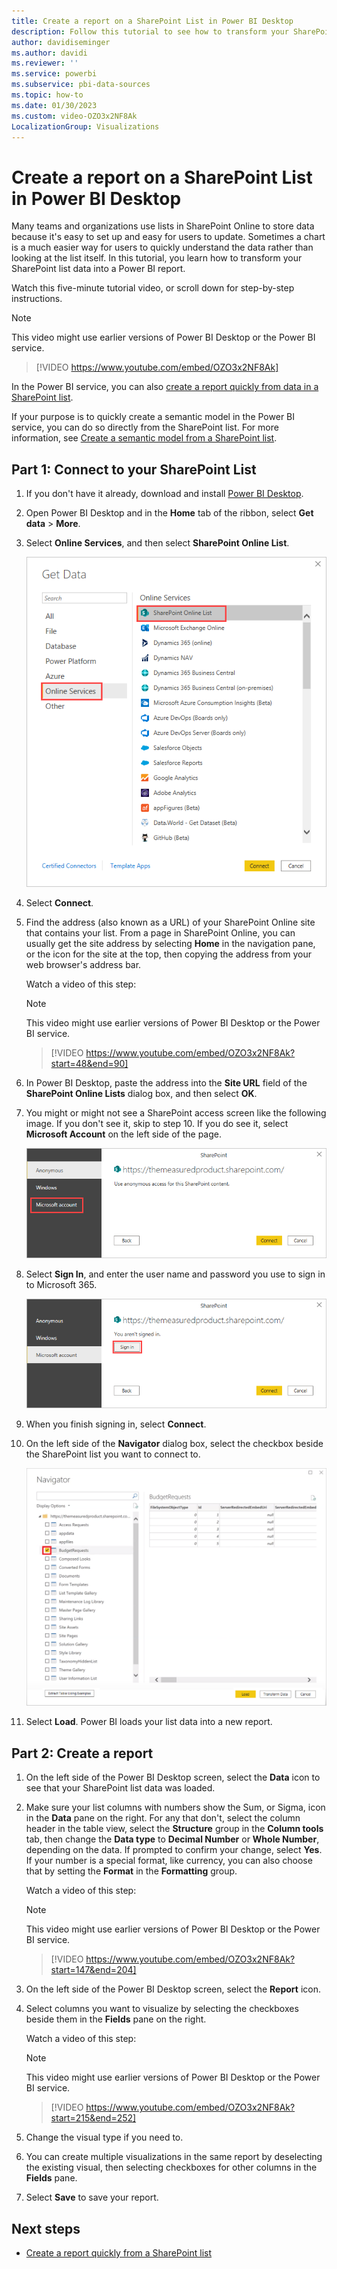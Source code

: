 ```yaml
---
title: Create a report on a SharePoint List in Power BI Desktop
description: Follow this tutorial to see how to transform your SharePoint List data into a Power BI report.
author: davidiseminger
ms.author: davidi
ms.reviewer: ''
ms.service: powerbi
ms.subservice: pbi-data-sources
ms.topic: how-to
ms.date: 01/30/2023
ms.custom: video-OZO3x2NF8Ak
LocalizationGroup: Visualizations
---
```

# Create a report on a SharePoint List in Power BI Desktop

Many teams and organizations use lists in SharePoint Online to store data because it's easy to set up and easy for users to update.  Sometimes a chart is a much easier way for users to quickly understand the data rather than looking at the list itself. In this tutorial, you learn how to transform your SharePoint list data into a Power BI report.

Watch this five-minute tutorial video, or scroll down for step-by-step instructions.

> [!NOTE]  
> This video might use earlier versions of Power BI Desktop or the Power BI service.

> [!VIDEO https://www.youtube.com/embed/OZO3x2NF8Ak]

In the Power BI service, you can also [create a report quickly from data in a SharePoint list](../create-reports/service-quick-create-sharepoint-list.md).

If your purpose is to quickly create a semantic model in the Power BI service, you can do so directly from the SharePoint list. For more information, see [Create a semantic model from a SharePoint list](./create-dataset-sharepoint-online-list.md).

## Part 1: Connect to your SharePoint List

1. If you don't have it already, download and install [Power BI Desktop](https://powerbi.microsoft.com/desktop/).
2. Open Power BI Desktop and in the **Home** tab of the ribbon, select **Get data** > **More**.
3. Select **Online Services**, and then select **SharePoint Online List**.  

    <img src="media/desktop-sharepoint-online-list/desktop-sharepoint-online-list-getdata.png" alt="Screenshot shows the Get Data dialog box with Online Services selected." />

4. Select **Connect**.
4. Find the address (also known as a URL) of your SharePoint Online site that contains your list.  From a page in SharePoint Online, you can usually get the site address by selecting **Home** in the navigation pane, or the icon for the site at the top, then copying the address from your web browser's address bar.

   Watch a video of this step:

   > [!NOTE]  
   > This video might use earlier versions of Power BI Desktop or the Power BI service.

   > [!VIDEO https://www.youtube.com/embed/OZO3x2NF8Ak?start=48&end=90]

5. In Power BI Desktop, paste the address into the **Site URL** field of the **SharePoint Online Lists** dialog box, and then select **OK**.

6. You might or might not see a SharePoint access screen like the following image.  If you don't see it, skip to step 10.  If you do see it, select **Microsoft Account** on the left side of the page.

    <img src="media/desktop-sharepoint-online-list/desktop-sharepoint-online-list-auth1.png" alt="choose Microsoft account" />

7. Select **Sign In**, and enter the user name and password you use to sign in to Microsoft 365.

    <img src="media/desktop-sharepoint-online-list/desktop-sharepoint-online-list-auth2.png" alt="sign in" />

8. When you finish signing in, select **Connect**.

9. On the left side of the **Navigator** dialog box, select the checkbox beside the SharePoint list you want to connect to.

    <img src="media/desktop-sharepoint-online-list/desktop-sharepoint-online-list-select-list.png" alt="Screenshot shows the Navigator page with BudgetRequests selected." />

10. Select **Load**.  Power BI loads your list data into a new report.

## Part 2: Create a report

1. On the left side of the Power BI Desktop screen, select the **Data** icon to see that your SharePoint list data was loaded.

2. Make sure your list columns with numbers show the Sum, or Sigma, icon in the **Data** pane on the right.  For any that don't, select the column header in the table view, select the **Structure** group in the **Column tools** tab, then change the **Data type** to **Decimal Number** or **Whole Number**, depending on the data.  If prompted to confirm your change, select **Yes**.  If your number is a special format, like currency, you can also choose that by setting the **Format** in the **Formatting** group.

   Watch a video of this step:

   > [!NOTE]  
   > This video might use earlier versions of Power BI Desktop or the Power BI service.

   > [!VIDEO https://www.youtube.com/embed/OZO3x2NF8Ak?start=147&end=204]

3. On the left side of the Power BI Desktop screen, select the **Report** icon.
4. Select columns you want to visualize by selecting the checkboxes beside them in the **Fields** pane on the right.

   Watch a video of this step:
   
   > [!NOTE]  
   > This video might use earlier versions of Power BI Desktop or the Power BI service.

   > [!VIDEO https://www.youtube.com/embed/OZO3x2NF8Ak?start=215&end=252]

5. Change the visual type if you need to.
6. You can create multiple visualizations in the same report by deselecting the existing visual, then selecting checkboxes for other columns in the **Fields** pane.
7. Select **Save** to save your report.

## Next steps

- [Create a report quickly from a SharePoint list](../create-reports/service-quick-create-sharepoint-list.md)